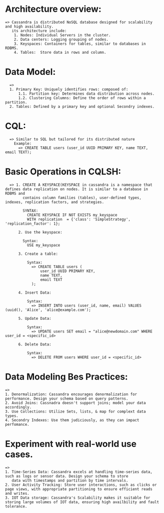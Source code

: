 #  Architecture overview:
    => Cassandra is distributed NoSQL database designed for scalability and high availability.
       its architecture include:
        1. Nodes: Individual Servers in the cluster.
        2. Data centers: Logging grouping of nodes.
        3. Keyspaces: Containers for tables, similar to databases in RDBMS.
        4. Tables:  Store data in rows and column.


# Data Model:
      => 
      1. Primary Key: Uniquely identifies rows: composed of:
          1.1. Partition key: Determines data distribution across nodes.
          1.2. Clustering Columns: Define the order of rows within a partition.
      2. Tables: Defined by a primary key and optional Secondry indexes.

# CQL: 
      => Similar to SQL but tailored for its distributed nature
        Example:
          => CREATE TABLE users (user_id UUID PRIMARY KEY, name TEXT, email TEXT);


# Basic Operations in CQLSH:
      => 1. CREATE A KEYSPACE(KEYSPACE in cassandra is a namespace that defines data replication on nodes. It is similar to a database in RDBMS and 
            contains column families (tables), user-defined types, indexes, replication factors, and strategies.

            SYNTAX:
              CREATE KEYSPACE IF NOT EXISTS my_keyspace
              WITH replication  = {'class': 'SimpleStrategy', 'replication_factor': 1};

          2. Use the keyspace:

            Syntax:
              USE my_keyspace

          3. Create a table:
              
              Syntax:
                => CREATE TABLE users (
                    user_id UUID PRIMARY KEY,
                    name TEXT,
                    email TEXT
                );
          
          4. Insert Data:
              
              Syntax:
                => INSERT INTO users (user_id, name, email) VALUES (uuid(), 'Alice', 'alice@example.com');

          5. Update Data:

              Syntax:
                => UPDATE users SET email = "alice@newdomain.com" WHERE user_id = <specific_id>

          6. Delete Data:

              Syntax:
                => DELETE FROM users WHERE user_id = <specific_id>


# Data Modeling Bes Practices:
    => 
    1. Denormalization: Cassandra encourages denormalization for performance. Design your schema based on query patterns.
    2. Avoid Joins: Cassnadra doesn't support joins; model your data accordingly.
    3. Use Collections: Utilize Sets, lists, & map for complext data types.
    4. Secondry Indexes: Use them judiciously, as they can impact perfomance.


# Experiment with real-world use cases.
    =>
    1. Time-Series Data: Cassandra excels at handling time-series data, such as logs or sensor data. Design your schema to store
       data with timestamps and partition by time intervals.
    2. User Activity Tracking: Store user interactions, such as clicks or page views, with appropriate partitioning to ensure efficient reads and writes.
    3. IOT Data storage: Cassandra's Scalability makes it suitable for storing large volumes of IOT data, ensuring high availbility and fault tolerance.


